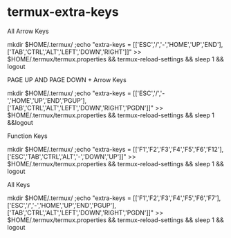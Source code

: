 # termux-extra-keys

All Arrow Keys

mkdir $HOME/.termux/ ;echo "extra-keys = [['ESC','/','-','HOME','UP','END'],['TAB','CTRL','ALT','LEFT','DOWN','RIGHT']]" >> $HOME/.termux/termux.properties && termux-reload-settings && sleep 1 && logout

PAGE UP AND PAGE DOWN + Arrow Keys

mkdir $HOME/.termux/ ;echo "extra-keys = [['ESC','/','-','HOME','UP','END','PGUP'],['TAB','CTRL','ALT','LEFT','DOWN','RIGHT','PGDN']]" >> $HOME/.termux/termux.properties && termux-reload-settings && sleep 1 &&logout

Function Keys

 mkdir $HOME/.termux/ ;echo "extra-keys = [['F1','F2','F3','F4','F5','F6','F12'],['ESC','TAB','CTRL','ALT','-','DOWN','UP']]" >> $HOME/.termux/termux.properties && termux-reload-settings && sleep 1 && logout
 
 All Keys 
 
 mkdir $HOME/.termux/ ;echo "extra-keys = [['F1','F2','F3','F4','F5','F6','F7'],['ESC','/','-','HOME','UP','END','PGUP'],['TAB','CTRL','ALT','LEFT','DOWN','RIGHT','PGDN']]" >> $HOME/.termux/termux.properties && termux-reload-settings && sleep 1 && logout

